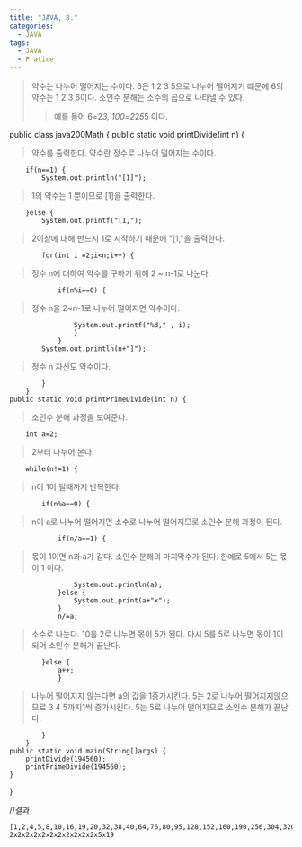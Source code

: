 ```yaml
---
title: "JAVA, 8."
categories:
  - JAVA
tags:
  - JAVA
  - Pratice
---
```


>약수는 나누어 떨어지는 수이다. 6은 1 2 3 5으로 나누어 떨어지기 떄문에 6의 약수는 1 2 3 6이다. 소인수 분해는 소수의 곱으로 나타낼 수 있다.
>>예를 들어 6=2*3, 100=2*2*5*5 이다.

public class java200Math {
	public static void printDivide(int n) {
		
>약수를 출력한다. 약수란 정수로 나누어 떨어지는 수이다.
		
		if(n==1) {
			System.out.println("[1]");
			
>1의 약수는 1 뿐이므로 [1]을 출력한다.
			
		}else {
			System.out.printf("[1,");
			
>2이상에 대해 반드시 1로 시작하기 때문에 "[1,"을 출력한다.
			
			for(int i =2;i<n;i++) {
				
>정수 n에 대하여 약수를 구하기 위해 2 ~ n-1로 나눈다.
				
				if(n%i==0) {
					
>정수 n을 2~n-1로 나누어 떨어지면 약수이다.
					
					System.out.printf("%d," , i);
					}
				}
			System.out.println(n+"]");
			
>정수 n 자신도 약수이다.
			
			}
		}
	public static void printPrimeDivide(int n) {
		
>소인수 분해 과정을 보여준다.
		
		int a=2;
		
>2부터 나누어 본다.
		
		while(n!=1) {
			
>n이 1이 될때까지 반복한다.
			
			if(n%a==0) {
				
>n이 a로 나누어 떨어지면 소수로 나누어 떨어지므로 소인수 분해 과정이 된다.
				
				if(n/a==1) {
					
>몫이 1이면 n과 a가 같다. 소인수 분해의 마지막수가 된다. 한예로 5에서 5는 몫이 1 이다.
					
					System.out.println(a);
				}else {
					System.out.print(a+"x");
				}
				n/=a;
				
>소수로 나눈다. 10을 2로 나누면 몫이 5가 된다. 다시 5를 5로 나누면 몫이 1이 되어 소인수 분해가 끝난다.
				
			}else {
				a++;
				}
			
>나누어 떨어지지 않는다면 a의 값을 1증가시킨다. 5는 2로 나누어 떨어지지않으므로 3 4 5까지1씩 증가시킨다. 5는 5로 나누어 떨어지므로 소인수 분해가 끝난다.
			
			}
		}
	public static void main(String[]args) {
		printDivide(194560);
		printPrimeDivide(194560);
	}
}

//결과

	[1,2,4,5,8,10,16,19,20,32,38,40,64,76,80,95,128,152,160,190,256,304,320,380,512,608,640,760,1024,1216,1280,1520,2048,2432,2560,3040,4864,5120,6080,9728,10240,12160,19456,24320,38912,48640,97280,194560]
	2x2x2x2x2x2x2x2x2x2x2x5x19
